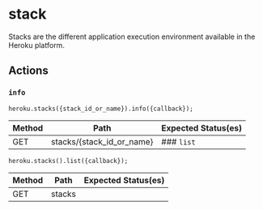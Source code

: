 # stack

Stacks are the different application execution environment available in the Heroku platform.

## Actions

### `info`

`heroku.stacks({stack_id_or_name}).info({callback});`

Method | Path | Expected Status(es)
--- | --- | ---
GET | stacks/{stack_id_or_name} | ### `list`

`heroku.stacks().list({callback});`

Method | Path | Expected Status(es)
--- | --- | ---
GET | stacks | 